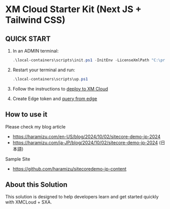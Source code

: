 # XM Cloud Starter Kit (Next JS + Tailwind CSS)

## QUICK START

1. In an ADMIN terminal:

   ```ps1
   .\local-containers\scripts\init.ps1 -InitEnv -LicenseXmlPath "C:\projects\license\license.xml" -AdminPassword "DesiredAdminPassword"
   ```

2. Restart your terminal and run:

   ```ps1
   .\local-containers\scripts\up.ps1
   ```

3. Follow the instructions to [deploy to XM Cloud](#deploy-to-xmcloud)

4. Create Edge token and [query from edge](#query-edge)

## How to use it

Please check my blog article

- https://haramizu.com/en-US/blog/2024/10/02/sitecore-demo-jp-2024
- https://haramizu.com/ja-JP/blog/2024/10/02/sitecore-demo-jp-2024 (日本語)

Sample Site

- https://github.com/haramizu/sitecoredemo-jp-content

## About this Solution

This solution is designed to help developers learn and get started quickly
with XMCLoud + SXA.

